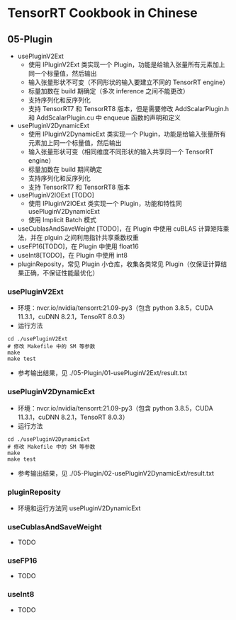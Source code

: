 # TensorRT Cookbook in Chinese

## 05-Plugin
+ usePluginV2Ext
    - 使用 IPluginV2Ext 类实现一个 Plugin，功能是给输入张量所有元素加上同一个标量值，然后输出
    - 输入张量形状不可变（不同形状的输入要建立不同的 TensorRT engine）
    - 标量加数在 build 期确定（多次 inference 之间不能更改）
    - 支持序列化和反序列化
    - 支持 TensorRT7 和 TensorRT8 版本，但是需要修改 AddScalarPlugin.h 和 AddScalarPlugin.cu 中 enqueue 函数的声明和定义
+ usePluginV2DynamicExt
    - 使用 IPluginV2DynamicExt 类实现一个 Plugin，功能是给输入张量所有元素加上同一个标量值，然后输出
    - 输入张量形状可变（相同维度不同形状的输入共享同一个 TensorRT engine）
    - 标量加数在 build 期间确定
    - 支持序列化和反序列化
    - 支持 TensorRT7 和 TensorRT8 版本
+ usePluginV2IOExt [TODO]
    - 使用 IPluginV2IOExt 类实现一个 Plugin，功能和特性同 usePluginV2DynamicExt
    - 使用 Implicit Batch 模式
+ useCublasAndSaveWeight [TODO]，在 Plugin 中使用 cuBLAS 计算矩阵乘法，并在 plguin 之间利用指针共享乘数权重
+ useFP16[TODO]，在 Plugin 中使用 float16
+ useInt8[TODO]，在 Plugin 中使用 int8
+ pluginReposity，常见 Plugin 小仓库，收集各类常见 Plugin（仅保证计算结果正确，不保证性能最优化）

### usePluginV2Ext
+ 环境：nvcr.io/nvidia/tensorrt:21.09-py3（包含 python 3.8.5，CUDA 11.3.1，cuDNN 8.2.1，TensoRT 8.0.3）
+ 运行方法
```shell
cd ./usePluginV2Ext
# 修改 Makefile 中的 SM 等参数
make
make test
```
+ 参考输出结果，见 ./05-Plugin/01-usePluginV2Ext/result.txt

### usePluginV2DynamicExt
+ 环境：nvcr.io/nvidia/tensorrt:21.09-py3（包含 python 3.8.5，CUDA 11.3.1，cuDNN 8.2.1，TensoRT 8.0.3）
+ 运行方法
```shell
cd ./usePluginV2DynamicExt
# 修改 Makefile 中的 SM 等参数
make
make test
```
+ 参考输出结果，见 ./05-Plugin/02-usePluginV2DynamicExt/result.txt

### pluginReposity
+ 环境和运行方法同 usePluginV2DynamicExt

### useCublasAndSaveWeight
+ TODO

### useFP16
+ TODO

### useInt8
+ TODO

